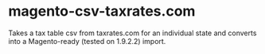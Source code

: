 # magento-csv-taxrates.com
Takes a tax table csv from taxrates.com for an individual state and converts into a Magento-ready (tested on 1.9.2.2) import.
